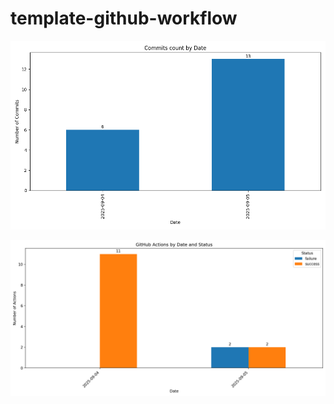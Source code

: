 # template-github-workflow

![GitHub Actions Commit Data](.github/data/commit-graph.png)


![GitHub Actions Metrics](.github/data/actions-graph.png)